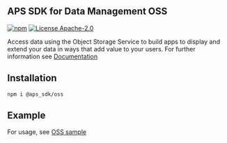 ## APS SDK for Data Management OSS

[![npm](https://img.shields.io/badge/npm-8.11-blue.svg)](https://www.npmjs.com/)
[![License Apache-2.0](https://img.shields.io/badge/license-Apache--2.0-blue.svg)](https://github.com/autodesk-platform-services/aps-sdk-node/blob/development/LICENSE)

Access data using the Object Storage Service to build apps to display and extend your data in ways that add value to your users.
For further information see [Documentation](https://aps.autodesk.com/en/docs/data/v2/developers_guide/overview)

## Installation 
```
npm i @aps_sdk/oss
```
## Example

For usage, see [OSS sample](https://github.com/autodesk-platform-services/aps-sdk-node/blob/development/samples/oss.ts)



